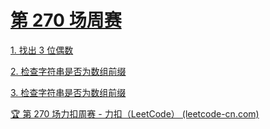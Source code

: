 # [第 270 场周赛](https://leetcode.cn/contest/weekly-contest-270/)

[1. 找出 3 位偶数](../2094找出3位偶数.md)

[2. 检查字符串是否为数组前缀](../2095删除链表的中间节点.md)

[3. 检查字符串是否为数组前缀](../2096从二叉树一个节点到另一个节点每一步的方向.md)



[🏆 第 270 场力扣周赛 - 力扣（LeetCode） (leetcode-cn.com)](https://leetcode-cn.com/circle/discuss/PrR8pS/)

